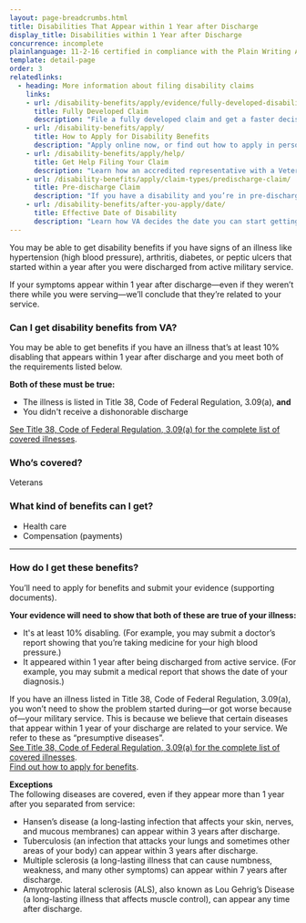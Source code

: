 ```yaml
---
layout: page-breadcrumbs.html
title: Disabilities That Appear within 1 Year after Discharge
display_title: Disabilities within 1 Year after Discharge
concurrence: incomplete
plainlanguage: 11-2-16 certified in compliance with the Plain Writing Act
template: detail-page
order: 3
relatedlinks:
  - heading: More information about filing disability claims
    links:
    - url: /disability-benefits/apply/evidence/fully-developed-disability-claims/
      title: Fully Developed Claim
      description: "File a fully developed claim and get a faster decision on your disability benefits claim."
    - url: /disability-benefits/apply/
      title: How to Apply for Disability Benefits
      description: "Apply online now, or find out how to apply in person, by mail, or with the help of a trained professional."
    - url: /disability-benefits/apply/help/
      title: Get Help Filing Your Claim
      description: "Learn how an accredited representative with a Veterans Service Organization can help you file a disability claim."
    - url: /disability-benefits/apply/claim-types/predischarge-claim/
      title: Pre-discharge Claim
      description: "If you have a disability and you’re in pre-discharge status right now, you can file a pre-discharge disability claim 180 to 90 days before you leave the military."
    - url: /disability-benefits/after-you-apply/date/
      title: Effective Date of Disability
      description: "Learn how VA decides the date you can start getting your disability benefits."
---
```


<div class="va-introtext">

You may be able to get disability benefits if you have signs of an illness like hypertension (high blood pressure), arthritis, diabetes, or peptic ulcers that started within a year after you were discharged from active military service.


If your symptoms appear within 1 year after discharge—even if they weren’t there while you were serving—we’ll conclude that they’re related to your service. <br>

</div>

<div class="feature" markdown="1">

### Can I get disability benefits from VA?

You may be able to get benefits if you have an illness that’s at least 10% disabling that appears within 1 year after discharge and you meet both of the requirements listed below.

**Both of these must be true:**
  -	The illness is listed in Title 38, Code of Federal Regulation, 3.09(a), **and**
  -	You didn't receive a dishonorable discharge <br>

[See Title 38, Code of Federal Regulation, 3.09(a) for the complete list of covered illnesses](https://www.benefits.va.gov/warms/docs/regs/38CFR/BOOKB/PART3/S3_309.doc). <br>


### Who’s covered?
Veterans
</div>

### What kind of benefits can I get?

-	Health care
- Compensation (payments)

-----

### How do I get these benefits?

You’ll need to apply for benefits and submit your evidence (supporting documents).

**Your evidence will need to show that both of these are true of your illness:**
- It's at least 10% disabling. (For example, you may submit a doctor’s report showing that you’re taking medicine for your high blood pressure.) 
- It appeared within 1 year after being discharged from active service. (For example, you may submit a medical report that shows the date of your diagnosis.)

If you have an illness listed in Title 38, Code of Federal Regulation, 3.09(a), you won’t need to show the problem started during—or got worse because of—your military service. This is because we believe that certain diseases that appear within 1 year of your discharge are related to your service. We refer to these as “presumptive diseases”. <br>
[See Title 38, Code of Federal Regulation, 3.09(a) for the complete list of covered illnesses](https://www.benefits.va.gov/warms/docs/regs/38CFR/BOOKB/PART3/S3_309.doc). <br>
[Find out how to apply for benefits](/disability-benefits/apply/).

**Exceptions**<br>
The following diseases are covered, even if they appear more than 1 year after you separated from service:


-	Hansen&#8217;s disease (a long-lasting infection that affects your skin, nerves, and mucous membranes) can appear within 3 years after discharge.
-	Tuberculosis (an infection that attacks your lungs and sometimes other areas of your body) can appear within 3 years after discharge.
-	Multiple sclerosis (a long-lasting illness that can cause numbness, weakness, and many other symptoms) can appear within 7 years after discharge.
-	Amyotrophic lateral sclerosis (ALS), also known as Lou Gehrig’s Disease (a long-lasting illness that affects muscle control), can appear any time after discharge.
